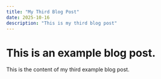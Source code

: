 ```yaml
---
title: "My Third Blog Post"
date: 2025-10-16
description: "This is my third blog post"
---
```


# This is an example blog post.

This is the content of my third example blog post.
